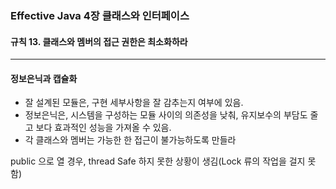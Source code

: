 ### Effective Java 4장 클래스와 인터페이스

#### 규칙 13. 클래스와 멤버의 접근 권한은 최소화하라

------

#### 정보은닉과 캡슐화

* 잘 설계된 모듈은, 구현 세부사항을 잘 감추는지 여부에 있음.
* 정보은닉은, 시스템을 구성하는 모듈 사이의 의존성을 낮춰, 유지보수의 부담도 줄고 보다 효과적인 성능을 가져올 수 있음.
* 각 클래스와 멤버는 가능한 한 접근이 불가능하도록 만들라



public 으로 열 경우, thread Safe 하지 못한 상황이 생김(Lock 류의 작업을 걸지 못함)
